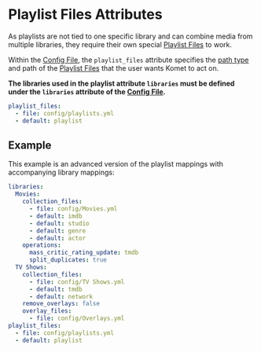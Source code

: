 # Playlist Files Attributes

As playlists are not tied to one specific library and can combine media from multiple libraries, they require their own special [Playlist Files](../files/playlists.md) to work.

Within the [Config File](overview.md), the `playlist_files` attribute specifies the [path type](../files/files.md#paths) and path of the [Playlist Files](../files/playlists.md) that the user wants Komet to act on.

**The libraries used in the playlist attribute `libraries` must be defined under the `libraries` attribute of the [Config File](overview.md).**

```yaml
playlist_files:
  - file: config/playlists.yml
  - default: playlist
```

## Example

This example is an advanced version of the playlist mappings with accompanying library mappings:

```yaml
libraries:
  Movies:
    collection_files:
      - file: config/Movies.yml
      - default: imdb
      - default: studio
      - default: genre
      - default: actor
    operations:
      mass_critic_rating_update: tmdb
      split_duplicates: true
  TV Shows:
    collection_files:
      - file: config/TV Shows.yml
      - default: tmdb
      - default: network
    remove_overlays: false
    overlay_files:
      - file: config/Overlays.yml
playlist_files:
  - file: config/playlists.yml
  - default: playlist
```
